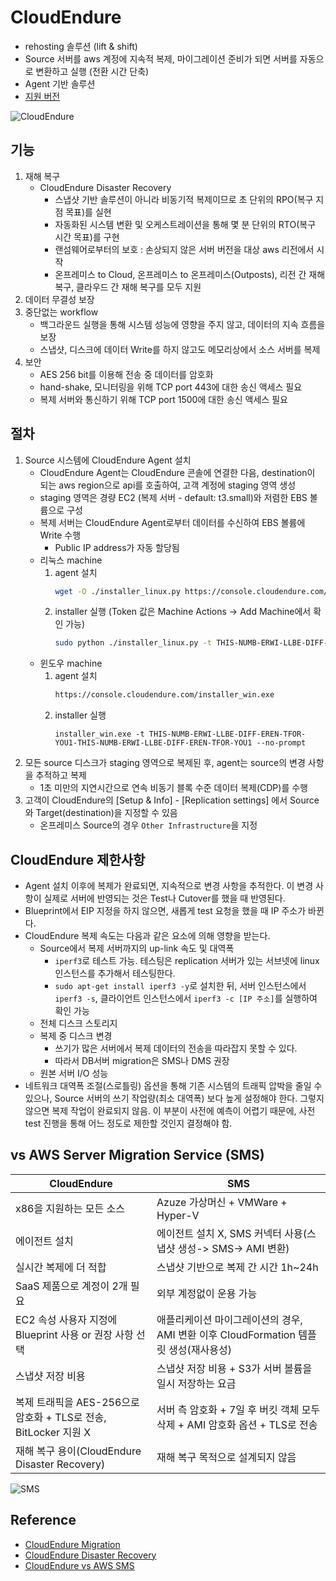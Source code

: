 # CloudEndure
- rehosting 솔루션 (lift & shift)
- Source 서버를 aws 계정에 지속적 복제, 마이그레이션 준비가 되면 서버를 자동으로 변환하고 실행 (전환 시간 단축)
- Agent 기반 솔루션 
- [지원 버전](https://docs.cloudendure.com/#Getting_Started_with_CloudEndure/Supported_Operating_Systems/Supported_Operating_Systems.htm#Supported_Operating_Systems%3FTocPath%3DNavigation%7CGetting%2520Started%2520with%2520CloudEndure%7CSupported%2520Operating%2520Systems%7C_____0) 

![CloudEndure](https://d2908q01vomqb2.cloudfront.net/fc074d501302eb2b93e2554793fcaf50b3bf7291/2020/06/08/CloudEndure-Migration.png)

## 기능 
1. 재해 복구
    - CloudEndure Disaster Recovery
        - 스냅샷 기반 솔루션이 아니라 비동기적 복제이므로 초 단위의 RPO(복구 지점 목표)를 실현
        - 자동화된 시스템 변환 및 오케스트레이션을 통해 몇 분 단위의 RTO(복구 시간 목표)를 구현
        - 랜섬웨어로부터의 보호 : 손상되지 않은 서버 버전을 대상 aws 리전에서 시작
        - 온프레미스 to Cloud, 온프레미스 to 온프레미스(Outposts), 리전 간 재해 복구, 클라우드 간 재해 복구를 모두 지원
2. 데이터 무결성 보장
3. 중단없는 workflow
    - 백그라운드 실행을 통해 시스템 성능에 영향을 주지 않고, 데이터의 지속 흐름을 보장
    - 스냅샷, 디스크에 데이터 Write를 하지 않고도 메모리상에서 소스 서버를 복제
4. 보안
    - AES 256 bit를 이용해 전송 중 데이터를 암호화
    - hand-shake, 모니터링을 위해 TCP port 443에 대한 송신 액세스 필요
    - 복제 서버와 통신하기 위해 TCP port 1500에 대한 송신 액세스 필요


## 절차
1. Source 시스템에 CloudEndure Agent 설치
    - CloudEndure Agent는 CloudEndure 콘솔에 연결한 다음, destination이 되는 aws region으로 api를 호출하여, 고객 계정에 staging 영역 생성
    - staging 영역은 경량 EC2 (복제 서버 - default: t3.small)와 저렴한 EBS 볼륨으로 구성
    - 복제 서버는 CloudEndure Agent로부터 데이터를 수신하여 EBS 볼륨에 Write 수행
        - Public IP address가 자동 할당됨
    - 리눅스 machine
        1. agent 설치 
            ```sh
            wget -O ./installer_linux.py https://console.cloudendure.com/installer_linux.py
            ``` 
        2. installer 실행 (Token 값은 Machine Actions -> Add Machine에서 확인 가능)
            ```sh
            sudo python ./installer_linux.py -t THIS-NUMB-ERWI-LLBE-DIFF-EREN-TFOR-YOU1-THIS-NUMB-ERWI-LLBE-DIFF-EREN-TFOR-YOU1 --no-prompt
            ```
    - 윈도우 machine
        1. agent 설치
            ```sh
            https://console.cloudendure.com/installer_win.exe
            ```
        2. installer 실행
            ```
            installer_win.exe -t THIS-NUMB-ERWI-LLBE-DIFF-EREN-TFOR-YOU1-THIS-NUMB-ERWI-LLBE-DIFF-EREN-TFOR-YOU1 --no-prompt
            ```
2. 모든 source 디스크가 staging 영역으로 복제된 후, agent는 source의 변경 사항을 추적하고 복제
    - 1초 미만의 지연시간으로 연속 비동기 블록 수준 데이터 복제(CDP)를 수행
3. 고객이 CloudEndure의 [Setup & Info] - [Replication settings] 에서 Source와 Target(destination)을 지정할 수 있음
    - 온프레미스 Source의 경우 `Other Infrastructure`을 지정

## CloudEndure 제한사항
- Agent 설치 이후에 복제가 완료되면, 지속적으로 변경 사항을 추적한다. 이 변경 사항이 실제로 서버에 반영되는 것은 Test나 Cutover를 했을 때 반영된다.
- Blueprint에서 EIP 지정을 하지 않으면, 새롭게 test 요청을 했을 때 IP 주소가 바뀐다.
- CloudEndure 복제 속도는 다음과 같은 요소에 의해 영향을 받는다.
    - Source에서 복제 서버까지의 up-link 속도 및 대역폭 
        - `iperf3`로 테스트 가능. 테스팅은 replication 서버가 있는 서브넷에 linux 인스턴스를 추가해서 테스팅한다.
        - `sudo apt-get install iperf3 -y`로 설치한 뒤, 서버 인스턴스에서 `iperf3 -s`, 클라이언트 인스턴스에서 `iperf3 -c [IP 주소]`를 실행하여 확인 가능
    - 전체 디스크 스토리지
    - 복제 중 디스크 변경
        - 쓰기가 많은 서버에서 복제 데이터의 전송을 따라잡지 못할 수 있다.
        - 따라서 DB서버 migration은 SMS나 DMS 권장
    - 원본 서버 I/O 성능
- 네트워크 대역폭 조절(스로틀링) 옵션을 통해 기존 시스템의 트래픽 압박을 줄일 수 있으나, Source 서버의 쓰기 작업량(최소 대역폭) 보다 높게 설정해야 한다. 그렇지 않으면 복제 작업이 완료되지 않음. 이 부분이 사전에 예측이 어렵기 때문에, 사전 test 진행을 통해 어느 정도로 제한할 것인지 결정해야 함.

## vs AWS Server Migration Service (SMS)
|CloudEndure|SMS|
|--- | --- |
|x86을 지원하는 모든 소스|Azuze 가상머신 + VMWare + Hyper-V|
|에이전트 설치 | 에이전트 설치 X, SMS 커넥터 사용(스냅샷 생성-> SMS-> AMI 변환)|
|실시간 복제에 더 적합 | 스냅샷 기반으로 복제 간 시간 1h~24h|
|SaaS 제품으로 계정이 2개 필요 | 외부 계정없이 운용 가능|
|EC2 속성 사용자 지정에 Blueprint 사용 or 권장 사항 선택 | 애플리케이션 마이그레이션의 경우, AMI 변환 이후 CloudFormation 템플릿 생성(재사용성)|
|스냅샷 저장 비용| 스냅샷 저장 비용 + S3가 서버 볼륨을 일시 저장하는 요금|
|복제 트래픽을 AES-256으로 암호화 + TLS로 전송, BitLocker 지원 X | 서버 측 암호화 + 7일 후 버킷 객체 모두 삭제 + AMI 암호화 옵션 + TLS로 전송|
|재해 복구 용이(CloudEndure Disaster Recovery) | 재해 복구 목적으로 설계되지 않음|

![SMS](https://d2908q01vomqb2.cloudfront.net/fc074d501302eb2b93e2554793fcaf50b3bf7291/2020/06/08/AWS-Server-Migration-Service.png)

## Reference
- [CloudEndure Migration](https://aws.amazon.com/ko/cloudendure-migration/)
- [CloudEndure Disaster Recovery](https://aws.amazon.com/ko/cloudendure-disaster-recovery/)
- [CloudEndure vs AWS SMS](https://aws.amazon.com/ko/blogs/architecture/field-notes-choosing-a-rehost-migration-tool-cloudendure-or-aws-sms/)
